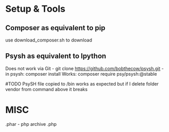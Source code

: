 # Setup & Tools
## Composer as equivalent to pip
use download_composer.sh to download
## Psysh as equivalent to Ipython
Does not work via Git
    - git clone https://github.com/bobthecow/psysh.git
    - in psysh: composer install
Works:
composer require psy/psysh:@stable

#TODO
PsySH file copied to /bin works as expected but if I delete folder vendor from command above it breaks

# MISC
.phar - php archive
.php
